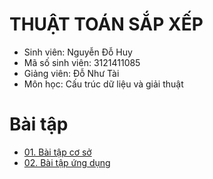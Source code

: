 # THUẬT TOÁN SẮP XẾP
- Sinh viên: Nguyễn Đỗ Huy
- Mã số sinh viên: 3121411085
- Giảng viên: Đỗ Như Tài
- Môn học: Cấu trúc dữ liệu và giải thuật

# Bài tập
- [01. Bài tập cơ sở](BT_co_so/)
- [02. Bài tập ứng dụng](BT_ung_dung/)
